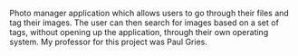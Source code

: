 Photo manager application which allows users to go through their files and tag their images. The user can then search for images based on a set of tags, without opening up the application, through their own operating system. My professor for this project was Paul Gries.
